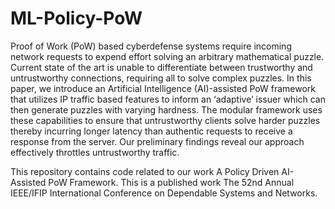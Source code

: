 # ML-Policy-PoW

Proof of Work (PoW) based cyberdefense systems
require incoming network requests to expend effort solving
an arbitrary mathematical puzzle. Current state of the art is
unable to differentiate between trustworthy and untrustworthy
connections, requiring all to solve complex puzzles. In this
paper, we introduce an Artificial Intelligence (AI)-assisted PoW
framework that utilizes IP traffic based features to inform an
‘adaptive’ issuer which can then generate puzzles with varying
hardness. The modular framework uses these capabilities to
ensure that untrustworthy clients solve harder puzzles thereby
incurring longer latency than authentic requests to receive a
response from the server. Our preliminary findings reveal our
approach effectively throttles untrustworthy traffic.

This repository contains code related to our work A Policy Driven AI-Assisted PoW Framework. This is a published work The 52nd Annual IEEE/IFIP International Conference on Dependable Systems and Networks.
